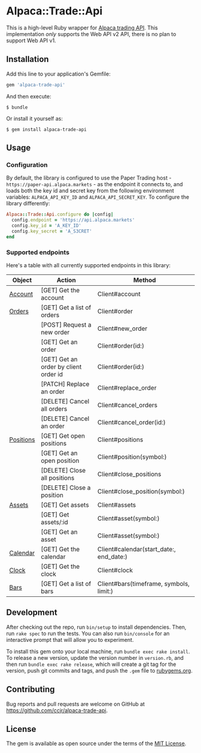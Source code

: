 # Alpaca::Trade::Api

This is a high-level Ruby wrapper for [Alpaca trading API](https://docs.alpaca.markets/api-documentation/). This implementation *only* supports the Web API v2 API, there is no plan to support Web API v1.

## Installation

Add this line to your application's Gemfile:

```ruby
gem 'alpaca-trade-api'
```

And then execute:

    $ bundle

Or install it yourself as:

    $ gem install alpaca-trade-api

## Usage

### Configuration

By default, the library is configured to use the Paper Trading host - `https://paper-api.alpaca.markets` - as the endpoint it connects to, and loads both the key id and secret key from the following environment variables: `ALPACA_API_KEY_ID` and `ALPACA_API_SECRET_KEY`. To configure the library differently:

```ruby
Alpaca::Trade::Api.configure do |config|
  config.endpoint = 'https://api.alpaca.markets'
  config.key_id = 'A_KEY_ID'
  config.key_secret = 'A_S3CRET'
end
```

### Supported endpoints

Here's a table with all currently supported endpoints in this library:

| Object | Action | Method |
|------------------------------------------------------------------------------|---------------------------------------|--------------------------------|
| [Account](https://docs.alpaca.markets/api-documentation/api-v2/account/)     | [GET] Get the account                 | Client#account                 |
| [Orders](https://docs.alpaca.markets/api-documentation/api-v2/orders/)       | [GET] Get a list of orders            | Client#order                   |
|                                                                              | [POST] Request a new order            | Client#new_order               |
|                                                                              | [GET] Get an order                    | Client#order(id:)              |
|                                                                              | [GET] Get an order by client order id | Client#order(id:)              |
|                                                                              | [PATCH] Replace an order              | Client#replace_order           |
|                                                                              | [DELETE] Cancel all orders            | Client#cancel_orders           |
|                                                                              | [DELETE] Cancel an order              | Client#cancel_order(id:)       |
| [Positions](https://docs.alpaca.markets/api-documentation/api-v2/positions/) | [GET] Get open positions              | Client#positions               |
|                                                                              | [GET] Get an open position            | Client#position(symbol:)       |
|                                                                              | [DELETE] Close all positions          | Client#close_positions         |
|                                                                              | [DELETE] Close a position             | Client#close_position(symbol:) |
| [Assets](https://docs.alpaca.markets/api-documentation/api-v2/assets/)       | [GET] Get assets                      | Client#assets                  |
|                                                                              | [GET] Get assets/:id                  | Client#asset(symbol:)          |
|                                                                              | [GET] Get an asset                    | Client#asset(symbol:)          |
| [Calendar](https://docs.alpaca.markets/api-documentation/api-v2/calendar/)   | [GET] Get the calendar                | Client#calendar(start_date:, end_date:) |
| [Clock](https://docs.alpaca.markets/api-documentation/api-v2/clock/)         | [GET] Get the clock                   | Client#clock                            |
| [Bars](https://docs.alpaca.markets/api-documentation/api-v2/market-data/bars/) | [GET] Get a list of bars            | Client#bars(timeframe, symbols, limit:) |

## Development

After checking out the repo, run `bin/setup` to install dependencies. Then, run `rake spec` to run the tests. You can also run `bin/console` for an interactive prompt that will allow you to experiment.

To install this gem onto your local machine, run `bundle exec rake install`. To release a new version, update the version number in `version.rb`, and then run `bundle exec rake release`, which will create a git tag for the version, push git commits and tags, and push the `.gem` file to [rubygems.org](https://rubygems.org).

## Contributing

Bug reports and pull requests are welcome on GitHub at https://github.com/ccjr/alpaca-trade-api.

## License

The gem is available as open source under the terms of the [MIT License](https://opensource.org/licenses/MIT).
